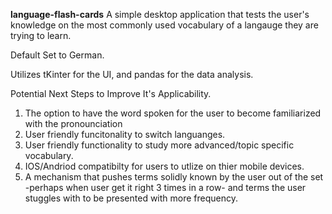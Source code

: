 **language-flash-cards**
A simple desktop application that tests the user's knowledge on the most commonly used vocabulary of a langauge they are trying to learn.

Default Set to German. 

Utilizes tKinter for the UI, and pandas for the data analysis. 

Potential Next Steps to Improve It's Applicability.
1. The option to have the word spoken for the user to become familiarized with the pronounciation
2. User friendly funcitonality to switch languanges.
3. User friendly functionality to study more advanced/topic specific vocabulary.
4. IOS/Andriod compatibilty for users to utlize on thier mobile devices.
5. A mechanism that pushes terms solidly known by the user out of the set -perhaps when user get it right 3 times in a row- and terms the user stuggles with to be presented with more frequency.  
